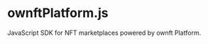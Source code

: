 # ownftPlatform.js <!-- omit in toc -->

JavaScript SDK for NFT marketplaces powered by ownft Platform.
